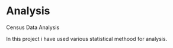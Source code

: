 # Analysis
Census Data Analysis 

In this project i have used various statistical methood for analysis.

